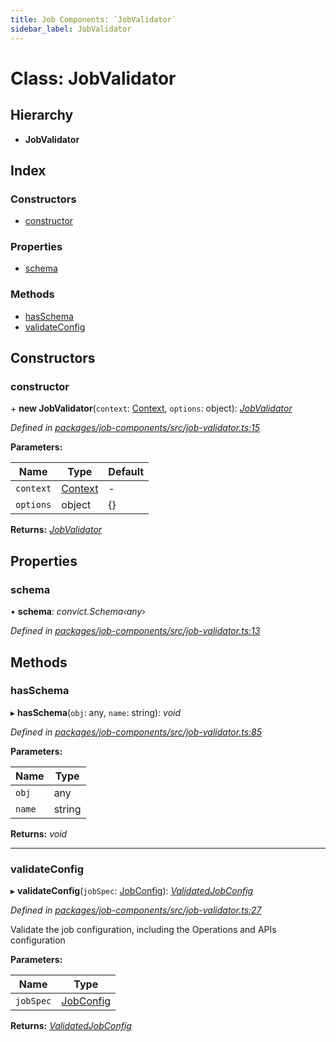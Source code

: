 ```yaml
---
title: Job Components: `JobValidator`
sidebar_label: JobValidator
---
```


# Class: JobValidator

## Hierarchy

* **JobValidator**

## Index

### Constructors

* [constructor](jobvalidator.md#constructor)

### Properties

* [schema](jobvalidator.md#schema)

### Methods

* [hasSchema](jobvalidator.md#hasschema)
* [validateConfig](jobvalidator.md#validateconfig)

## Constructors

###  constructor

\+ **new JobValidator**(`context`: [Context](../interfaces/context.md), `options`: object): *[JobValidator](jobvalidator.md)*

*Defined in [packages/job-components/src/job-validator.ts:15](https://github.com/terascope/teraslice/blob/653cf7530/packages/job-components/src/job-validator.ts#L15)*

**Parameters:**

Name | Type | Default |
------ | ------ | ------ |
`context` | [Context](../interfaces/context.md) | - |
`options` | object |  {} |

**Returns:** *[JobValidator](jobvalidator.md)*

## Properties

###  schema

• **schema**: *convict.Schema‹any›*

*Defined in [packages/job-components/src/job-validator.ts:13](https://github.com/terascope/teraslice/blob/653cf7530/packages/job-components/src/job-validator.ts#L13)*

## Methods

###  hasSchema

▸ **hasSchema**(`obj`: any, `name`: string): *void*

*Defined in [packages/job-components/src/job-validator.ts:85](https://github.com/terascope/teraslice/blob/653cf7530/packages/job-components/src/job-validator.ts#L85)*

**Parameters:**

Name | Type |
------ | ------ |
`obj` | any |
`name` | string |

**Returns:** *void*

___

###  validateConfig

▸ **validateConfig**(`jobSpec`: [JobConfig](../overview.md#jobconfig)): *[ValidatedJobConfig](../interfaces/validatedjobconfig.md)*

*Defined in [packages/job-components/src/job-validator.ts:27](https://github.com/terascope/teraslice/blob/653cf7530/packages/job-components/src/job-validator.ts#L27)*

Validate the job configuration, including the Operations and APIs configuration

**Parameters:**

Name | Type |
------ | ------ |
`jobSpec` | [JobConfig](../overview.md#jobconfig) |

**Returns:** *[ValidatedJobConfig](../interfaces/validatedjobconfig.md)*
